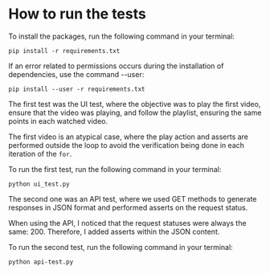 # How to run the tests

To install the packages, run the following command in your terminal:

```pip install -r requirements.txt```

If an error related to permissions occurs during the installation of dependencies, use the command --user:

```pip install --user -r requirements.txt```

The first test was the UI test, where the objective was to play the first video, ensure that the video was playing, and follow the playlist, ensuring the same points in each watched video.

The first video is an atypical case, where the play action and asserts are performed outside the loop to avoid 
the verification being done in each iteration of the `for`.

To run the first test, run the following command in your terminal:

```python ui_test.py```


The second one was an API test, where we used GET methods to generate responses in JSON format and performed asserts on the request status.

When using the API, I noticed that the request statuses were always the same: 200. Therefore, I added asserts within the JSON content.

To run the second test, run the following command in your terminal:

```python api-test.py```